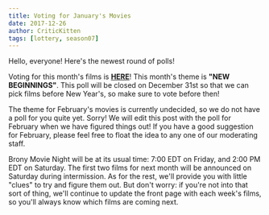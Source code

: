 ```yaml
---
title: Voting for January's Movies
date: 2017-12-26
author: CriticKitten
tags: [lottery, season07]
---
```


Hello, everyone!  Here's the newest round of polls!

Voting for this month's films is **[HERE][lotto]**!  This month's theme is **"NEW BEGINNINGS"**.  This poll will be closed on December 31st so that we can pick films before New Year's, so make sure to vote before then!

The theme for February's movies is currently undecided, so we do not have a poll for you quite yet.  Sorry!  We will edit this post with the poll for February when we have figured things out!  If you have a good suggestion for February, please feel free to float the idea to any one of our moderating staff.

Brony Movie Night will be at its usual time: 7:00 EDT on Friday, and 2:00 PM EDT on Saturday.  The first two films for next month will be announced on Saturday during intermission.  As for the rest, we'll provide you with little "clues" to try and figure them out.  But don't worry: if you're not into that sort of thing, we'll continue to update the front page with each week's films, so you'll always know which films are coming next.

[lotto]: https://docs.google.com/forms/d/e/1FAIpQLSfj2KjR8tTH4BM17WDWkJjrk0Fmxhi3JqB2I0oTrXWYH58cAQ/viewform
